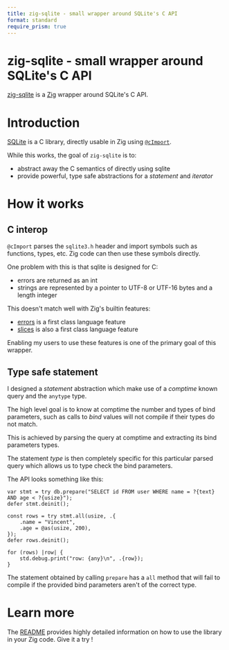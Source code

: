 ```yaml
---
title: zig-sqlite - small wrapper around SQLite's C API
format: standard
require_prism: true
---
```


# zig-sqlite - small wrapper around SQLite's C API

[zig-sqlite](https://github.com/vrischmann/zig-sqlite) is a [Zig](https://ziglang.org/) wrapper around SQLite's C API.

# Introduction

[SQLite](https://sqlite.org/index.html) is a C library, directly usable in Zig using [`@cImport`](https://ziglang.org/documentation/0.8.0/#C).

While this works, the goal of `zig-sqlite` is to:
* abstract away the C semantics of directly using sqlite
* provide powerful, type safe abstractions for a _statement_ and _iterator_

# How it works

## C interop

`@cImport` parses the `sqlite3.h` header and import symbols such as functions, types, etc. Zig code can then use these symbols directly.

One problem with this is that sqlite is designed for C:
* errors are returned as an int
* strings are represented by a pointer to UTF-8 or UTF-16 bytes and a length integer

This doesn't match well with Zig's builtin features:
* [errors](https://ziglang.org/documentation/0.9.0/#Errors) is a first class language feature
* [slices](https://ziglang.org/documentation/0.9.0/#Slices) is also a first class language feature

Enabling my users to use these features is one of the primary goal of this wrapper.

## Type safe statement

I designed a _statement_ abstraction which make use of a _comptime_ known query and the `anytype` type.

The high level goal is to know at comptime the number and types of bind parameters, such as calls to _bind_ values will not compile if their types do not match.

This is achieved by parsing the query at comptime and extracting its bind parameters types.

The statement _type_ is then completely specific for this particular parsed query which allows us to type check the bind parameters.

The API looks something like this:

```zig
var stmt = try db.prepare("SELECT id FROM user WHERE name = ?{text} AND age < ?{usize}");
defer stmt.deinit();

const rows = try stmt.all(usize, .{
    .name = "Vincent",
    .age = @as(usize, 200),
});
defer rows.deinit();

for (rows) |row| {
    std.debug.print("row: {any}\n", .{row});
}
```

The statement obtained by calling `prepare` has a `all` method that will fail to compile if the provided bind parameters aren't of the correct type.

# Learn more

The [README](https://github.com/vrischmann/zig-sqlite) provides highly detailed information on how to use the library in your Zig code. Give it a try !
